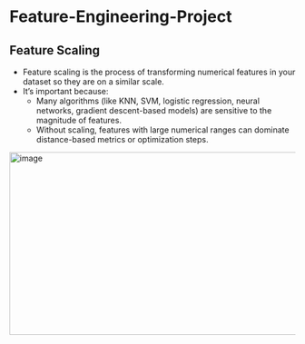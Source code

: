 # Feature-Engineering-Project

Feature Scaling
-
- Feature scaling is the process of transforming numerical features in your dataset so they are on a similar scale.
- It’s important because:
  - Many algorithms (like KNN, SVM, logistic regression, neural networks, gradient descent-based models) are sensitive to the magnitude of features.
  - Without scaling, features with large numerical ranges can dominate distance-based metrics or optimization steps.

<img width="673" height="322" alt="image" src="https://github.com/user-attachments/assets/b1d3a19a-a3ab-4ca3-a7fa-9dde4503888d" />

